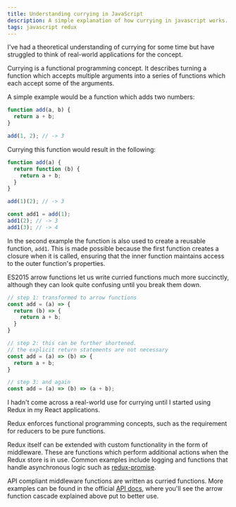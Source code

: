 ```yaml
---
title: Understanding currying in JavaScript
description: A simple explanation of how currying in javascript works.
tags: javascript redux
---
```


I've had a theoretical understanding of currying for some time but have struggled to think of real-world applications
for the concept.

Currying is a functional programming concept. It describes turning a function which accepts multiple arguments into a
series of functions which each accept some of the arguments.

A simple example would be a function which adds two numbers:

```js
function add(a, b) {
  return a + b;
}

add(1, 2); // -> 3
```

Currying this function would result in the following:

```js
function add(a) {
  return function (b) {
    return a + b;
  }
}

add(1)(2); // -> 3

const add1 = add(1);
add1(2); // -> 3
add1(3); // -> 4
```

In the second example the function is also used to create a reusable function, `add1`. This is made possible because
the first function creates a closure when it is called, ensuring that the inner function maintains access to the outer
function's properties.

ES2015 arrow functions let us write curried functions much more succinctly, although they can look quite confusing 
until you break them down.

```js
// step 1: transformed to arrow functions
const add = (a) => {
  return (b) => {
    return a + b;
  }
}

// step 2: this can be further shortened. 
// the explicit return statements are not necessary
const add = (a) => (b) => {
  return a + b;
}

// step 3: and again
const add = (a) => (b) => (a + b);
```

I hadn't come across a real-world use for currying until I started using Redux in my React applications.

Redux enforces functional programming concepts, such as the requirement for reducers to be pure functions.

Redux itself can be extended with custom functionality in the form of middleware. These are functions which perform
additional actions when the Redux store is in use. Common examples include logging and functions that handle 
asynchronous logic such as [redux-promise](https://www.npmjs.com/package/redux-promise).

API compliant middleware functions are written as curried functions. More examples can be found in the official 
[API docs](https://redux.js.org/docs/advanced/Middleware.html), where you'll see the arrow function cascade explained
above put to better use.

